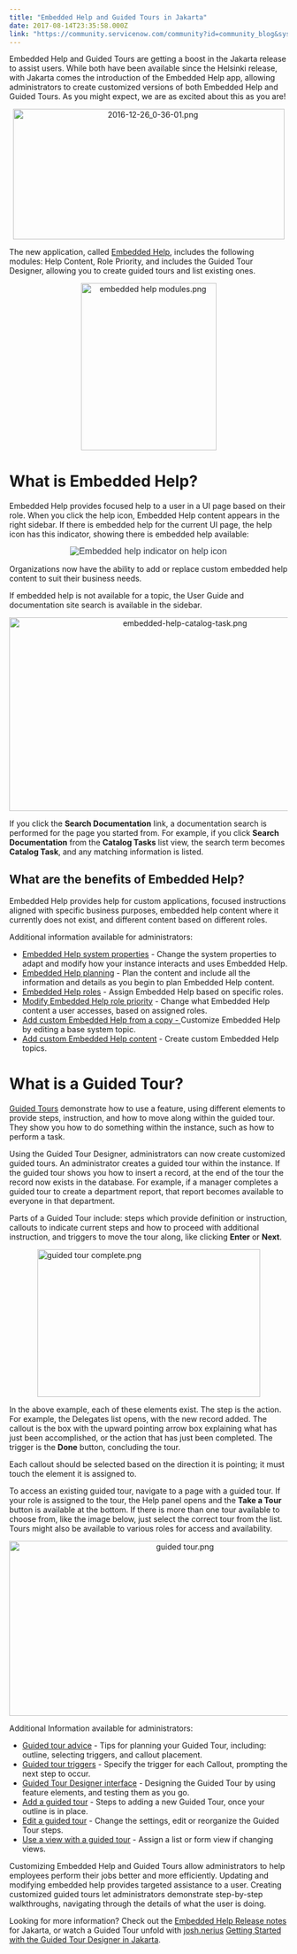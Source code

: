 ```yaml
---
title: "Embedded Help and Guided Tours in Jakarta"
date: 2017-08-14T23:35:58.000Z
link: "https://community.servicenow.com/community?id=community_blog&sys_id=3fbdaea9dbd0dbc01dcaf3231f96192b"
---
```

<p style="text-align: left;">Embedded Help and Guided Tours are getting a boost in the Jakarta release to assist users. While both have been available since the Helsinki release, with Jakarta comes the introduction of the Embedded Help app, allowing administrators to create customized versions of both Embedded Help and Guided Tours. As you might expect, we are as excited about this as you are!</p><p style="text-align: left;"></p><p style="text-align: center;"><img   alt="2016-12-26_0-36-01.png" class="image-1 jive-image" height="235" src="cedea486db949304b322f4621f9619ec.iix" style="width: 491px; height: 235.205px;" width="491"/></p><p></p><p>The new application, called <a title="ocs.servicenow.com/bundle/jakarta-servicenow-platform/page/build/help-guided-tours/concept/embedded-help.html" href="https://docs.servicenow.com/bundle/jakarta-servicenow-platform/page/build/help-guided-tours/concept/embedded-help.html">Embedded Help</a>, includes the following modules: Help Content, Role Priority, and includes the Guided Tour Designer, allowing you to create guided tours and list existing ones.</p><p style="text-align: center;"><img   alt="embedded help modules.png" class="image-5 jive-image" height="302" src="335bc486db109fc03eb27a9e0f9619ca.iix" style="width: 245px; height: 302.298px;" width="245"/></p><p></p><h1>What is Embedded Help?</h1><p style="text-align: left;">Embedded Help provides focused help to a user in a UI page based on their role. When you click the help icon, Embedded Help content appears in the right sidebar. If there is embedded help for the current UI page, the help icon has this indicator, showing there is embedded help available:</p><p style="text-align: center;"><img alt="Embedded help indicator on help icon" class="icon image jive-image" src="https://docs.servicenow.com/bundle/jakarta-servicenow-platform/page/build/help-guided-tours/image/icon-embedded-help-available.png" style="border-style: none; color: #343d47; font-family: Source_Sans_Pro, Gotham, Helvetica, Arial, sans-serif; font-size: 16px;"/></p><p style="text-align: left;">Organizations now have the ability to add or replace custom embedded help content to suit their business needs.</p><p>If embedded help is not available for a topic, the User Guide and documentation site search is available in the sidebar.</p><p style="text-align: center;"><img   alt="embedded-help-catalog-task.png" class="image-6 jive-image" src="3da1b379db5c1fc068c1fb651f9619fa.iix" style="width: 620px; height: 350px;"/></p><p style="text-align: center;"></p><p style="text-align: left;">If you click the <strong>Search Documentation</strong> link, a documentation search is performed for the page you started from. For example, if you click <strong>Search Documentation</strong> from the <strong>Catalog Tasks</strong> list view, the search term becomes <strong>Catalog Task</strong>, and any matching information is listed.</p><p></p><h2>What are the benefits of Embedded Help?</h2><p>Embedded Help provides help for custom applications, focused instructions aligned with specific business purposes, embedded help content where it currently does not exist, and different content based on different roles.</p><p></p><p>Additional information available for administrators:</p><ul><li><a title="ocs.servicenow.com/bundle/jakarta-servicenow-platform/page/build/help-guided-tours/reference/embedded-help-sys-properties.html" href="https://docs.servicenow.com/bundle/jakarta-servicenow-platform/page/build/help-guided-tours/reference/embedded-help-sys-properties.html">Embedded Help system properties</a> - Change the system properties to adapt and modify how your instance interacts and uses Embedded Help.</li><li><a title="ocs.servicenow.com/bundle/jakarta-servicenow-platform/page/build/help-guided-tours/concept/embedded-help-planning.html" href="https://docs.servicenow.com/bundle/jakarta-servicenow-platform/page/build/help-guided-tours/concept/embedded-help-planning.html">Embedded Help planning</a> - Plan the content and include all the information and details as you begin to plan Embedded Help content.</li><li><a title="ocs.servicenow.com/bundle/jakarta-servicenow-platform/page/build/help-guided-tours/concept/embedded-help-roles.html" href="https://docs.servicenow.com/bundle/jakarta-servicenow-platform/page/build/help-guided-tours/concept/embedded-help-roles.html">Embedded Help roles</a> - Assign Embedded Help based on specific roles.</li><li><a title="ocs.servicenow.com/bundle/jakarta-servicenow-platform/page/build/help-guided-tours/task/modify-embedded-help-role-priority.html" href="https://docs.servicenow.com/bundle/jakarta-servicenow-platform/page/build/help-guided-tours/task/modify-embedded-help-role-priority.html">Modify Embedded Help role priority</a> - Change what Embedded Help content a user accesses, based on assigned roles.</li><li><a title="ocs.servicenow.com/bundle/jakarta-servicenow-platform/page/build/help-guided-tours/task/add-custom-help-copy.html" href="https://docs.servicenow.com/bundle/jakarta-servicenow-platform/page/build/help-guided-tours/task/add-custom-help-copy.html">Add custom Embedded Help from a copy - </a>Customize Embedded Help by editing a base system topic.</li><li><a title="ocs.servicenow.com/bundle/jakarta-servicenow-platform/page/build/help-guided-tours/task/add-custom-help-topic.html" href="https://docs.servicenow.com/bundle/jakarta-servicenow-platform/page/build/help-guided-tours/task/add-custom-help-topic.html">Add custom Embedded Help content</a> - Create custom Embedded Help topics.</li></ul><p></p><h1>What is a Guided Tour?</h1><p><a title="ocs.servicenow.com/bundle/jakarta-servicenow-platform/page/build/help-guided-tours/concept/guided-tours.html" href="https://docs.servicenow.com/bundle/jakarta-servicenow-platform/page/build/help-guided-tours/concept/guided-tours.html">Guided Tours</a> demonstrate how to use a feature, using different elements to provide steps, instruction, and how to move along within the guided tour. They show you how to do something within the instance, such as how to perform a task.</p><p></p><p>Using the Guided Tour Designer, administrators can now create customized guided tours. An administrator creates a guided tour within the instance. If the guided tour shows you how to insert a record, at the end of the tour the record now exists in the database. For example, if a manager completes a guided tour to create a department report, that report becomes available to everyone in that department.</p><p></p><p>Parts of a Guided Tour include: steps which provide definition or instruction, callouts to indicate current steps and how to proceed with additional instruction, and triggers to move the tour along, like clicking <strong>Enter</strong> or <strong>Next</strong>.</p><p><img   alt="guided tour complete.png" class="image-7 jive-image" height="267" src="e113a182dbdc13043eb27a9e0f96194b.iix" style="width: 403px; height: 267.15px; display: block; margin-left: auto; margin-right: auto;" width="403"/></p><p style="text-align: left;">In the above example, each of these elements exist. The step is the action. For example, the Delegates list opens, with the new record added. The callout is the box with the upward pointing arrow box explaining what has just been accomplished, or the action that has just been completed. The trigger is the <strong>Done</strong> button, concluding the tour.</p><p style="text-align: left;"></p><p style="text-align: left;">Each callout should be selected based on the direction it is pointing; it must touch the element it is assigned to.</p><p style="text-align: left;"></p><p>To access an existing guided tour, navigate to a page with a guided tour. If your role is assigned to the tour, the Help panel opens and the <strong>Take a Tour</strong> button is available at the bottom. If there is more than one tour available to choose from, like the image below, just select the correct tour from the list. Tours might also be available to various roles for access and availability.</p><p></p><p style="text-align: center;"><img  alt="guided tour.png" class="image-8 jive-image" src="42aa788adb101b04ed6af3231f9619cc.iix" style="width: 620px; height: 316px;"/></p><p></p><p>Additional Information available for administrators:</p><ul><li><a href="https://docs.servicenow.com/bundle/jakarta-servicenow-platform/page/build/help-guided-tours/concept/guided-tour-advice.html" title="https://docs.servicenow.com/bundle/jakarta-servicenow-platform/page/build/help-guided-tours/concept/guided-tour-advice.html">Guided tour advice</a> - Tips for planning your Guided Tour, including: outline, selecting triggers, and callout placement.</li><li><a href="https://docs.servicenow.com/bundle/jakarta-servicenow-platform/page/build/help-guided-tours/reference/guided-tour-triggers.html" title="https://docs.servicenow.com/bundle/jakarta-servicenow-platform/page/build/help-guided-tours/reference/guided-tour-triggers.html">Guided tour triggers</a> - Specify the trigger for each Callout, prompting the next step to occur.</li><li><a href="https://docs.servicenow.com/bundle/jakarta-servicenow-platform/page/build/help-guided-tours/concept/guided-tour-designer-interface.html" title="https://docs.servicenow.com/bundle/jakarta-servicenow-platform/page/build/help-guided-tours/concept/guided-tour-designer-interface.html">Guided Tour Designer interface</a> - Designing the Guided Tour by using feature elements, and testing them as you go.</li><li><a href="https://docs.servicenow.com/bundle/jakarta-servicenow-platform/page/build/help-guided-tours/task/add-guided-tour.html" title="https://docs.servicenow.com/bundle/jakarta-servicenow-platform/page/build/help-guided-tours/task/add-guided-tour.html">Add a guided tour</a> - Steps to adding a new Guided Tour, once your outline is in place.</li><li><a href="https://docs.servicenow.com/bundle/jakarta-servicenow-platform/page/build/help-guided-tours/task/edit-guided-tour.html" title="https://docs.servicenow.com/bundle/jakarta-servicenow-platform/page/build/help-guided-tours/task/edit-guided-tour.html">Edit a guided tour</a> - Change the settings, edit or reorganize the Guided Tour steps.</li><li><a title="ocs.servicenow.com/bundle/jakarta-servicenow-platform/page/build/help-guided-tours/task/use-view-guided-tour.html" href="https://docs.servicenow.com/bundle/jakarta-servicenow-platform/page/build/help-guided-tours/task/use-view-guided-tour.html">Use a view with a guided tour</a> - Assign a list or form view if changing views.</li></ul><p></p><p>Customizing Embedded Help and Guided Tours allow administrators to help employees perform their jobs better and more efficiently. Updating and modifying embedded help provides targeted assistance to a user. Creating customized guided tours let administrators demonstrate step-by-step walkthroughs, navigating through the details of what the user is doing.</p><p></p><p>Looking for more information? Check out the <a title="ocs.servicenow.com/bundle/jakarta-release-notes/page/release-notes/application-development/embedded-help-guided-tours-rn.html" href="https://docs.servicenow.com/bundle/jakarta-release-notes/page/release-notes/application-development/embedded-help-guided-tours-rn.html">Embedded Help Release notes</a> for Jakarta, or watch a Guided Tour unfold with <a __default_attr="17477" __jive_macro_name="user" class="jive-link-profile-small jive_macro jive_macro_user" data-id="17477" data-objecttype="3" data-orig-content="josh.nerius" data-renderedposition="3019.296875_787.984375_91_16" data-type="person" href="/community?id=community_user_profile&user=1b1e4ee1dbd41fc09c9ffb651f96195f" modifiedtitle="true" title="josh.nerius'">josh.nerius</a> <a title="" _jive_internal="true" href="/community?id=community_blog&sys_id=9bbd6ea9dbd0dbc01dcaf3231f961957">Getting Started with the Guided Tour Designer in Jakarta</a>.</p>